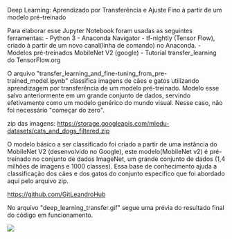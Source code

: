 Deep Learning: Aprendizado por Transferência e Ajuste Fino à partir de um modelo pré-treinado

Para elaborar esse Jupyter Notebook foram usadas as seguintes ferramentas:
    - Python 3
    - Anaconda Navigator
    - tf-nightly (Tensor Flow), criado à partir de um novo canal(linha de comando) no Anaconda.
    - Modelos pré-treinados MobileNet V2 (google)
    - Tutorial transfer_learning do TensorFlow.org

O arquivo "transfer_learning_and_fine-tuning_from_pre-trained_model.ipynb" classifica imagens de cães e gatos utilizando aprendizagem por transferência de um modelo pré-treinado. Modelo esse salvo anteriormente em um grande conjunto de dados, servindo efetivamente como um modelo genérico do mundo visual. Nesse caso, não foi necessário "começar do zero".

zip das imagens: https://storage.googleapis.com/mledu-datasets/cats_and_dogs_filtered.zip

O modelo básico a ser classificado foi criado a partir de uma instância do MobileNet V2 (desenvolvido no Google), este modelo(MobileNet v2) é pré-treinado no conjunto de dados ImageNet, um grande conjunto de dados (1,4 milhões de imagens e 1000 classes). Essa base de conhecimento ajuda a classificação dos cães e dos gatos do conjunto específico que foi abordado aqui pelo arquivo zip.

https://github.com/GitLeandroHub

No arquivo "deep_learning_transfer.gif" segue uma prévia do resultado final do código em funcionamento.

![](deep_learning_transfer.gif)
